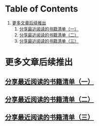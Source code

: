 
# Table of Contents

1.  [更多文章后续推出](#org608f345)
    1.  [分享最近阅读的书籍清单（一）](#orgcad4feb)
    2.  [分享最近阅读的书籍清单（二）](#org6bb79c1)
    3.  [分享最近阅读的书籍清单（三）](#org19934ad)


<a id="org608f345"></a>

# 更多文章后续推出


<a id="orgcad4feb"></a>

## [分享最近阅读的书籍清单（一）](./src/recent_reading.md)


<a id="org6bb79c1"></a>

## [分享最近阅读的书籍清单（二）](./src/recent_reading2.zh.md)


<a id="org19934ad"></a>

## [分享最近阅读的书籍清单（三）](./src/recent_reading3.zh.md)

